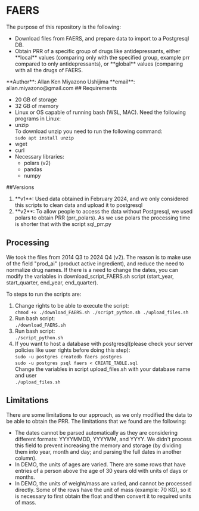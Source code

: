 # FAERS
The purpose of this repository is the following: 
<ul>
    <li>Download files from FAERS, and prepare data to import to a Postgresql DB.</li>
    <li>Obtain PRR of a specific group of drugs like antidepressants, either **local** values (comparing only with the specified group, example prr compared to only antidepressants), or **global** values (comparing with all the drugs of FAERS.</li>
</ul>
**Author**: Allan Ken Miyazono Ushijima
**email**: allan.miyazono@gmail.com
## Requirements

<ul>
    <li>20 GB of storage</li>
    <li>32 GB of memory</li>
    <li>Linux or OS capable of running bash (WSL, MAC). Need the following programs in Linux:</li>
    <li>
        unzip</br>
        To download unzip you need to run the following command: </br>
        <code>sudo apt install unzip </code>
    </li>
    <li>
        wget
    </li>
    <li>
        curl
    </li>
    <li>Necessary libraries: 
        <ul>
            <li>polars (v2)</li>
            <li>pandas</li>
            <li>numpy</li>
        </ul>
    </li>
</ul>

##Versions
<ol>
    <li>**v1**: Used data obtained in February 2024, and we only considered this scripts to clean data and upload it to postgresql</li>
    <li>**v2**: To allow people to access the data without Postgresql, we used polars to obtain PRR (prr_polars). As we use polars the processing time is shorter that with the script sql_prr.py</li>
</ol>

## Processing

We took the files from 2014 Q3 to 2024 Q4 (v2). The reason is to make use of the field "prod_ai" (product active ingredient), and reduce the need to normalize drug names. If there is a need to change the dates, you can modify the variables in download_script_FAERS.sh script (start_year, start_quarter, end_year, end_quarter). 

To steps to run the scripts are: 

<ol>
    <li>
        Change rights to be able to execute the script:</br>
        <code>chmod +x ./download_FAERS.sh ./script_python.sh ./upload_files.sh</code>
    </li>
    <li>
        Run bash script:</br>
        <code>./download_FAERS.sh </code>
    </li>
    <li>
        Run bash script:</br>
        <code>./script_python.sh </code>
    </li>
    <li>
        If you want to host a database with postgresql(please check your server policies like user rights before doing this step):</br>
        <code>sudo -u postgres createdb faers postgres</code></br>
        <code>sudo -u postgres psql faers < CREATE_TABLE.sql</code></br>
        Change the variables in script upload_files.sh with your database name and user</br>
        <code>./upload_files.sh</code>
    </li>
</ol>

## Limitations

There are some limitations to our approach, as we only modified the data to be able to obtain the PRR. The limitations that we found are the following:
<ul>
    <li>The dates cannot be parsed automatically as they are considering different formats: YYYYMMDD, YYYYMM, and YYYY. We didn't process this field to prevent increasing the memory and storage (by dividing them into year, month and day; and parsing the full dates in another column). </li>
    <li>In DEMO, the units of ages are varied. There are some rows that have entries of a person above the age of 30 years old with units of days or months.</li>
    <li>In DEMO, the units of weight/mass are varied, and cannot be processed directly. Some of the rows have the unit of mass (example: 70 KG), so it is necessary to first obtain the float and then convert it to required units of mass.</li>
</ul>

